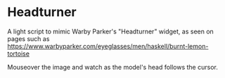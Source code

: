 # Headturner

A light script to mimic Warby Parker's "Headturner" widget, as seen on pages such as https://www.warbyparker.com/eyeglasses/men/haskell/burnt-lemon-tortoise

Mouseover the image and watch as the model's head follows the cursor.
